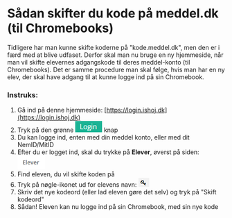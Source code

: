 # Sådan skifter du kode på meddel.dk (til Chromebooks)

Tidligere har man kunne skifte koderne på "kode.meddel.dk", men den er i færd med at blive udfaset. Derfor skal man nu bruge en ny hjemmeside, når man vil skifte elevernes adgangskode til deres meddel-konto (til Chromebooks). Det er samme procedure man skal følge, hvis man har en ny elev, der skal have adgang til at kunne logge ind på sin Chromebook.



### Instruks:

1. Gå ind på denne hjemmeside: [https://login.ishoj.dk](https://login.ishoj.dk)
2. Tryk på den grønne <img src="../.gitbook/assets/meddel-login-button-01.png" alt="" data-size="line"> knap
3. Du kan logge ind, enten med din meddel konto, eller med dit NemID/MitID
4. Efter du er logget ind, skal du trykke på **Elever**, øverst på siden: <img src="../.gitbook/assets/meddel-students-tab-01.png" alt="" data-size="line">
5. Find eleven, du vil skifte koden på
6. Tryk på nøgle-ikonet ud for elevens navn: <img src="../.gitbook/assets/meddel-key-icon-01.png" alt="" data-size="line">
7. Skriv det nye kodeord (eller lad eleven gøre det selv) og tryk på "Skift kodeord"
8. Sådan! Eleven kan nu logge ind på sin Chromebook, med sin nye kode
